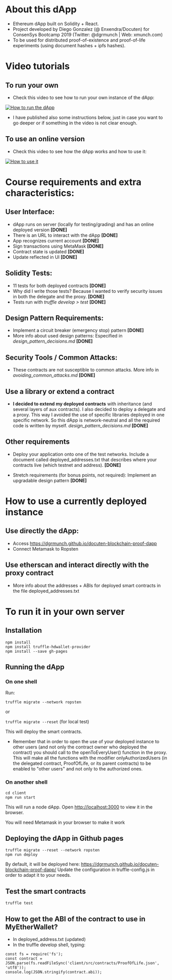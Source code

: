 # About this dApp

* Ethereum dApp built on Solidity + React.
* Project developed by Diego Gonzalez (@ Enxendra/Docuten) for ConsenSys Bootcamp 2019 (Twitter: @dgrmunch | Web: xmunch.com)
* To be used for distributed proof-of-existence and proof-of-life experiments (using document hashes + ipfs hashes).


# Video tutorials 

## To run your own

* Check this video to see how to run your own instance of the dApp:

[![How to run the dApp](http://img.youtube.com/vi/U5QU9qvx7fA/0.jpg)](https://www.youtube.com/watch?v=U5QU9qvx7fA "How to run the dApp")

* I have published also some instructions below, just in case you want to go deeper or if something in the video is not clear enough.

## To use an online version

* Check this video to see how the dApp works and how to use it:

[![How to use it](http://img.youtube.com/vi/p14buBTG1kY/0.jpg)](https://www.youtube.com/watch?v=p14buBTG1kY "How to use it")


# Course requirements and extra characteristics:


## User Interface:

* dApp runs on server (locally for testing/grading) and has an online deployed version **[DONE]**
* There is an URL to interact with the dApp  **[DONE]**
* App recognizes current account  **[DONE]**
* Sign transactions using MetaMask **[DONE]**
* Contract state is updated  **[DONE]**
* Update reflected in UI  **[DONE]**

## Solidity Tests:

* 11 tests for both deployed contracts  **[DONE]**
* Why did I write those tests? Because I wanted to verify security issues in both the delegate and the proxy.  **[DONE]**
* Tests run with *truffle develop > test*  **[DONE]**

##  Design Pattern Requirements:

* Implement a circuit breaker (emergency stop) pattern  **[DONE]**
* More info about used design patterns: Especified in *design_pattern_decisions.md*  **[DONE]**

## Security Tools / Common Attacks:

* These contracts are not susceptible to common attacks. More info in *avoiding_common_attacks.md*  **[DONE]**


##   Use a library or extend a contract

* **I decided to extend my deployed contracts** with inheritance (and several layers of aux contracts). I also decided to deploy a delegate and a proxy. This way I avoided the use of specific libraries deployed in one specific network. So this dApp is network-neutral and all the required code is written by myself.  *design_pattern_decisions.md*  **[DONE]**

  
##  Other requirements

* Deploy your application onto one of the test networks. Include a document called deployed_addresses.txt that describes where your contracts live (which testnet and address).  **[DONE]**

* Stretch requirements (for bonus points, not required): Implement an upgradable design pattern  **[DONE]**


# How to use a currently deployed instance

## Use directly the dApp:
* Access https://dgrmunch.github.io/docuten-blockchain-proof-dapp
* Connect Metamask to Ropsten

## Use etherscan and interact directly with the proxy contract
* More info about the addresses + ABIs for deployed smart contracts in the file deployed_addresses.txt

# To run it in your own server

## Installation

```
npm install
npm install truffle-hdwallet-provider
npm install --save gh-pages

```

## Running the dApp

### On one shell

Run:

`truffle migrate --network ropsten`

or

`truffle migrate --reset` (for local test)


This will deploy the smart contracts.

* Remember that in order to open the use of your deployed instance to other users (and not only the contract owner who deployed the contract) you should call to the openToEveryUser() function in the proxy. This will make all the functions with the modifier onlyAuthorizedUsers (in the delegated contract, ProofOfLife, or its parent contracts) to be enabled to "other users" and not only to the authorized ones.

### On another shell


```
cd client
npm run start

```
This will run a node dApp. Open [http://localhost:3000](http://localhost:3000) to view it in the browser.

You will need Metamask in your browser to make it work<br>


## Deploying the dApp in Github pages

```
truffle migrate --reset --network ropsten
npm run deploy

```

By default, it will be deployed here: https://dgrmunch.github.io/docuten-blockchain-proof-dapp/
Update the configuration in truffle-config.js in order to adapt it to your needs.

## Test the smart contracts

`truffle test`

## How to get the ABI of the contract to use in MyEtherWallet?

* In deployed_address.txt (updated)
* In the truffle develop shell, typing:

```
const fs = require('fs');
const contract = JSON.parse(fs.readFileSync('client/src/contracts/ProofOfLife.json', 'utf8'));
console.log(JSON.stringify(contract.abi));

```

